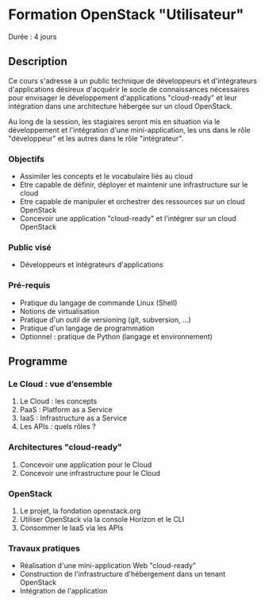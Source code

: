 # Formation OpenStack "Utilisateur"
Durée : 4 jours

## Description

Ce cours s'adresse à un public technique de développeurs et d'intégrateurs d'applications désireux d'acquérir le socle de connaissances nécessaires pour envisager le développement d'applications "cloud-ready" et leur intégration dans une architecture hébergée sur un cloud OpenStack.

Au long de la session, les stagiaires seront mis en situation via le développement et l'intégration d'une mini-application, les uns dans le rôle "développeur" et les autres dans le rôle "intégrateur".

### Objectifs

* Assimiler les concepts et le vocabulaire liés au cloud
* Etre capable de définir, déployer et maintenir une infrastructure sur le cloud
* Etre capable de manipuler et orchestrer des ressources sur un cloud OpenStack
* Concevoir une application "cloud-ready" et l'intégrer sur un cloud OpenStack

### Public visé

* Développeurs et intégrateurs d'applications

### Pré-requis

* Pratique du langage de commande Linux (Shell)
* Notions de virtualisation
* Pratique d'un outil de versioning (git, subversion, ...)
* Pratique d'un langage de programmation
* Optionnel : pratique de Python (langage et environnement)

## Programme

### Le Cloud : vue d’ensemble

1. Le Cloud : les concepts
2. PaaS : Platform as a Service
3. IaaS : Infrastructure as a Service
4. Les APIs : quels rôles ?

### Architectures "cloud-ready"

1. Concevoir une application pour le Cloud
2. Concevoir une infrastructure pour le Cloud

### OpenStack

1. Le projet, la fondation openstack.org
2. Utiliser OpenStack via la console Horizon et le CLI
3. Consommer le IaaS via les APIs

### Travaux pratiques

* Réalisation d'une mini-application Web "cloud-ready"
* Construction de l'infrastructure d'hébergement dans un tenant OpenStack
* Intégration de l'application

